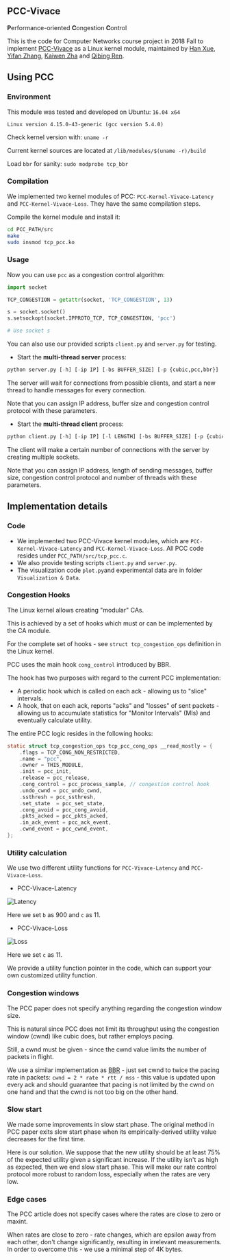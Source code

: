 ## PCC-Vivace

**P**erformance-oriented **C**ongestion **C**ontrol

This is the code for Computer Networks course project in 2018 Fall to implement [PCC-Vivace](https://www.usenix.org/system/files/conference/nsdi18/nsdi18-dong.pdf) as a Linux kernel module, maintained by [Han Xue](https://github.com/xiaoxiaoxh), [Yifan Zhang](https://github.com/YiF-Zhang), [Kaiwen Zha](https://github.com/KaiwenZha) and [Qibing Ren](https://github.com/renqibing).

## Using PCC

### Environment

This module was tested and developed on Ubuntu: `16.04 x64`

```
Linux version 4.15.0-43-generic (gcc version 5.4.0)
```

Check kernel version with: `uname -r`

Current kernel sources are located at `/lib/modules/$(uname -r)/build`

Load `bbr` for sanity: `sudo modprobe tcp_bbr`

### Compilation

We implemented two kernel modules of PCC: `PCC-Kernel-Vivace-Latency` and `PCC-Kernel-Vivace-Loss`. They have the same compilation steps. 

Compile the kernel module and install it:

```bash
cd PCC_PATH/src
make
sudo insmod tcp_pcc.ko
```

### Usage

Now you can use `pcc` as a congestion control algorithm:

```python
import socket

TCP_CONGESTION = getattr(socket, 'TCP_CONGESTION', 13)

s = socket.socket()
s.setsockopt(socket.IPPROTO_TCP, TCP_CONGESTION, 'pcc')

# Use socket s
```

You can also use our provided scripts `client.py` and `server.py` for testing.

- Start the **multi-thread server** process:

```python
python server.py [-h] [-ip IP] [-bs BUFFER_SIZE] [-p {cubic,pcc,bbr}] 
```

The server will wait for connections from possible clients, and start a new thread to handle messages for every connection. 

Note that you can assign IP address, buffer size and congestion control protocol with these parameters.

- Start the **multi-thread client** process:

```python
python client.py [-h] [-ip IP] [-l LENGTH] [-bs BUFFER_SIZE] [-p {cubic,pcc,bbr}] [-th THREAD_NUM]
```

The client will make a certain number of connections with the server by creating multiple sockets.

Note that you can assign IP address, length of sending messages, buffer size, congestion control protocol and number of threads with these parameters.

## Implementation details

### Code

- We implemented two PCC-Vivace kernel modules, which are `PCC-Kernel-Vivace-Latency` and `PCC-Kernel-Vivace-Loss`. All PCC code resides under `PCC_PATH/src/tcp_pcc.c`.  
- We also provide testing scripts `client.py` and `server.py`. 
- The visualization code `plot.py`and experimental data are in folder `Visualization & Data`.  

### Congestion Hooks

The Linux kernel allows creating "modular" CAs.

This is achieved by a set of hooks which must or can be implemented by the CA module.

For the complete set of hooks - see `struct tcp_congestion_ops` definition in the Linux kernel.

PCC uses the main hook `cong_control` introduced by BBR.

The hook has two purposes with regard to the current PCC implementation:

- A periodic hook which is called on each ack - allowing us to "slice" intervals.
- A hook, that on each ack, reports "acks" and "losses" of sent packets - allowing us to accumulate statistics for "Monitor Intervals" (MIs) and eventually calculate utility.

The entire PCC logic resides in the following hooks:

```c
static struct tcp_congestion_ops tcp_pcc_cong_ops __read_mostly = {
	.flags = TCP_CONG_NON_RESTRICTED,
	.name = "pcc",
	.owner = THIS_MODULE,
	.init = pcc_init,
	.release = pcc_release,
	.cong_control = pcc_process_sample, // congestion control hook
	.undo_cwnd = pcc_undo_cwnd, 
	.ssthresh = pcc_ssthresh,
	.set_state	= pcc_set_state,
	.cong_avoid = pcc_cong_avoid,
	.pkts_acked = pcc_pkts_acked,
	.in_ack_event = pcc_ack_event,
	.cwnd_event	= pcc_cwnd_event,
};
```

### Utility calculation

We use two different utility functions for `PCC-Vivace-Latency` and `PCC-Vivace-Loss`. 

- PCC-Vivace-Latency

![Latency](doc/Latency.png)

Here we set `b` as 900 and `c` as 11.

- PCC-Vivace-Loss

![Loss](doc/Loss.png)

Here we set `c` as 11.

We provide a utility function pointer in the code, which can support your own customized utility function.

### Congestion windows

The PCC paper does not specify anything regarding the congestion window size.

This is natural since PCC does not limit its throughput using the congestion window (cwnd) like cubic does, but rather employs pacing.

Still, a cwnd must be given - since the cwnd value limits the number of packets in flight.

We use a similar implementation as [BBR](https://ai.google/research/pubs/pub45646) - just set cwnd to twice the pacing rate in packets: `cwnd = 2 * rate * rtt / mss` - this value is updated upon every ack and should guarantee that pacing is not limited by the cwnd on one hand and that the cwnd is not too big on the other hand.

### Slow start

We made some improvements in slow start phase. The original method in PCC paper exits slow start phase when its empirically-derived utility value decreases for the first time. 

Here is our solution. We suppose that the new utility should be at least 75% of the expected utility given a significant increase. If the utility isn't as high as expected, then we end slow start phase. This will make our rate control protocol more robust to random loss, especially when the rates are very low.

### Edge cases

The PCC article does not specify cases where the rates are close to zero or maxint.

When rates are close to zero - rate changes, which are epsilon away from each other, don't change significantly, resulting in irrelevant measurements. In order to overcome this - we use a minimal step of 4K bytes.
